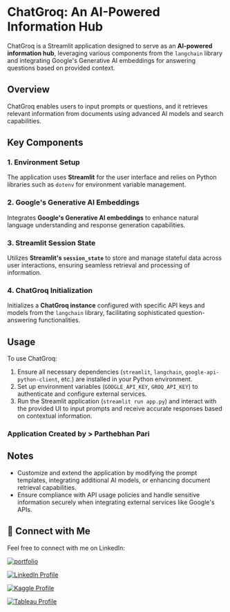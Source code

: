 # **ChatGroq: An AI-Powered Information Hub**

ChatGroq is a Streamlit application designed to serve as an **AI-powered information hub**, leveraging various components from the `langchain` library and integrating Google's Generative AI embeddings for answering questions based on provided context.

## Overview

ChatGroq enables users to input prompts or questions, and it retrieves relevant information from documents using advanced AI models and search capabilities.

## Key Components

### 1. Environment Setup

The application uses **Streamlit** for the user interface and relies on Python libraries such as `dotenv` for environment variable management.

### 2. Google's Generative AI Embeddings

Integrates **Google's Generative AI embeddings** to enhance natural language understanding and response generation capabilities.

### 3. Streamlit Session State

Utilizes **Streamlit's `session_state`** to store and manage stateful data across user interactions, ensuring seamless retrieval and processing of information.

### 4. ChatGroq Initialization

Initializes a **ChatGroq instance** configured with specific API keys and models from the `langchain` library, facilitating sophisticated question-answering functionalities.

## Usage

To use ChatGroq:

1. Ensure all necessary dependencies (`streamlit`, `langchain`, `google-api-python-client`, etc.) are installed in your Python environment.
2. Set up environment variables (`GOOGLE_API_KEY`, `GROQ_API_KEY`) to authenticate and configure external services.
3. Run the Streamlit application (`streamlit run app.py`) and interact with the provided UI to input prompts and receive accurate responses based on contextual information.

###  Application Created by > Parthebhan Pari

## Notes

- Customize and extend the application by modifying the prompt templates, integrating additional AI models, or enhancing document retrieval capabilities.
- Ensure compliance with API usage policies and handle sensitive information securely when integrating external services like Google's APIs.


## 🔗 Connect with Me

Feel free to connect with me on LinkedIn:

[![portfolio](https://img.shields.io/badge/my_portfolio-000?style=for-the-badge&logo=ko-fi&logoColor=white)](https://parthebhan143.wixsite.com/datainsights)

[![LinkedIn Profile](https://img.shields.io/badge/LinkedIn_Profile-000?style=for-the-badge&logo=linkedin&logoColor=white)](https://www.linkedin.com/in/parthebhan)

[![Kaggle Profile](https://img.shields.io/badge/Kaggle_Profile-000?style=for-the-badge&logo=kaggle&logoColor=white)](https://www.kaggle.com/parthebhan)

[![Tableau Profile](https://img.shields.io/badge/Tableau_Profile-000?style=for-the-badge&logo=tableau&logoColor=white)](https://public.tableau.com/app/profile/parthebhan.pari/vizzes)

